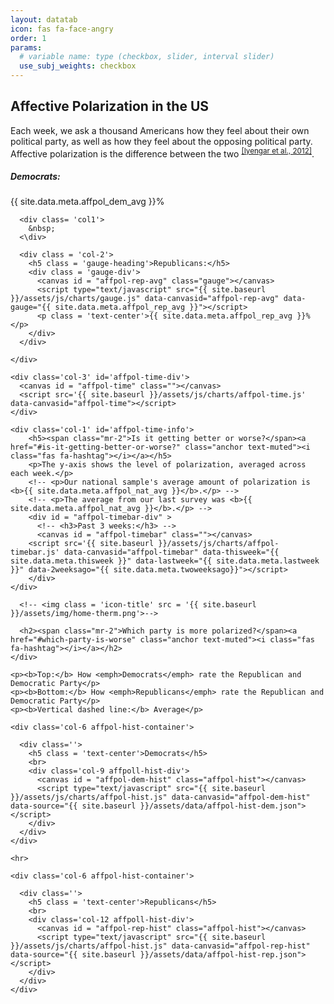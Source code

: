 ```yaml
---
layout: datatab
icon: fas fa-face-angry
order: 1
params: 
  # variable name: type (checkbox, slider, interval slider)
  use_subj_weights: checkbox
---
```


<script type="text/javascript" src='{{ site.baseurl }}/assets/js/gauge.js'></script>
<script src="{{ site.baseurl }}/assets/js/chartjs-adapter-date-fns.bundle.min.js"></script>
<script src="{{ site.baseurl }}/assets/js/chartjs-plugin-annotation.min.js"></script>

<!-- row 1 -->
<div class='row chartrow chart' id='affpol-row-1'>

  <!-- info -->
  <div class='col1' id='affpol-row-1-info'>
    <h2><span class="mr-2">Affective Polarization in the US</span><a href="#affective-polarization-in-the-us" class="anchor text-muted"><i class="fas fa-hashtag"></i></a></h2>
    <p>Each week, we ask a thousand Americans how they feel about their own political party, as well as how they feel about the opposing political party. <emph>Affective polarization</emph> is the difference between the two <sup><a href = "https://academic.oup.com/poq/article-abstract/76/3/405/1894274">[Iyengar et al., 2012]</a></sup>.</p>

    
  </div>

  <div class='col-2'>
    <div class='row' id='affpol-map-div'>
      <canvas id = "affpol-map" class=""></canvas>
      <script src='{{ site.baseurl }}/assets/js/charts/map.js' data-canvasid="affpol-map" data-source="{{ site.baseurl }}/assets/data/affpol-map.json" data-scaleminlabel = "Less" data-scalemaxlabel = "More"></script>
    </div>
  </div>

</div>

<div class = 'row chartrow chart' id='affpol-row-2'>
      <div class = 'col-2'>
        <h5 class = 'gauge-heading'>Democrats:</h5>
        <div class = 'gauge-div'>
          <canvas id = "affpol-dem-avg" class="gauge"></canvas>
          <script type="text/javascript" src="{{ site.baseurl }}/assets/js/charts/gauge.js" data-canvasid="affpol-dem-avg" data-gauge="{{ site.data.meta.affpol_dem_avg }}"></script>
          <p class = 'text-center'>{{ site.data.meta.affpol_dem_avg }}%</p>
        </div>
      </div>

      <div class= 'col1'>
        &nbsp;
      <\div>

      <div class = 'col-2'>
        <h5 class = 'gauge-heading'>Republicans:</h5>
        <div class = 'gauge-div'>
          <canvas id = "affpol-rep-avg" class="gauge"></canvas>
          <script type="text/javascript" src="{{ site.baseurl }}/assets/js/charts/gauge.js" data-canvasid="affpol-rep-avg" data-gauge="{{ site.data.meta.affpol_rep_avg }}"></script>
          <p class = 'text-center'>{{ site.data.meta.affpol_rep_avg }}%</p>
        </div>
      </div>

    </div>
</div><!-- end row2 -->

<div class = 'row chartrow chart' id='affpol-row-3'>

    <div class='col-3' id='affpol-time-div'>
      <canvas id = "affpol-time" class=""></canvas>
      <script src='{{ site.baseurl }}/assets/js/charts/affpol-time.js' data-canvasid="affpol-time"></script>
    </div>

    <div class='col-1' id='affpol-time-info'>
        <h5><span class="mr-2">Is it getting better or worse?</span><a href="#is-it-getting-better-or-worse?" class="anchor text-muted"><i class="fas fa-hashtag"></i></a></h5>
        <p>The y-axis shows the level of polarization, averaged across each week.</p>
        <!-- <p>Our national sample's average amount of polarization is <b>{{ site.data.meta.affpol_nat_avg }}</b>.</p> -->
        <!-- <p>The average from our last survey was <b>{{ site.data.meta.affpol_nat_avg }}</b>.</p> -->
        <div id = "affpol-timebar-div" >
          <!-- <h3>Past 3 weeks:</h3> -->
          <canvas id = "affpol-timebar" class=""></canvas>
        <script src='{{ site.baseurl }}/assets/js/charts/affpol-timebar.js' data-canvasid="affpol-timebar" data-thisweek="{{ site.data.meta.thisweek }}" data-lastweek="{{ site.data.meta.lastweek }}" data-2weeksago="{{ site.data.meta.twoweeksago}}"></script>
        </div>
    </div>

</div> <!-- end row3 -->


<!-- row 4 -->
<div class = 'row chartrow chart' id='affpol-row-4'>

  <!-- info -->
  <div class='col-1' id='affpol-hist-info'>
    <div class = 'd-flex p-2'>

      <!-- <img class = 'icon-title' src = '{{ site.baseurl }}/assets/img/home-therm.png'>-->

      <h2><span class="mr-2">Which party is more polarized?</span><a href="#which-party-is-worse" class="anchor text-muted"><i class="fas fa-hashtag"></i></a></h2>
    </div>

    <p><b>Top:</b> How <emph>Democrats</emph> rate the Republican and Democratic Party</p>
    <p><b>Bottom:</b> How <emph>Republicans</emph> rate the Republican and Democratic Party</p>
    <p><b>Vertical dashed line:</b> Average</p>
  </div>

  <div class='col-4 row d-flex justify-content-center' id='affpol-hists'>

    <div class='col-6 affpol-hist-container'>

      <div class=''>
        <h5 class = 'text-center'>Democrats</h5>
        <br>
        <div class='col-9 affpoll-hist-div'>
          <canvas id = "affpol-dem-hist" class="affpol-hist"></canvas>
          <script type="text/javascript" src="{{ site.baseurl }}/assets/js/charts/affpol-hist.js" data-canvasid="affpol-dem-hist" data-source="{{ site.baseurl }}/assets/data/affpol-hist-dem.json"></script>
        </div> 
      </div> 
    </div>

    <hr>

    <div class='col-6 affpol-hist-container'>
      
      <div class=''>
        <h5 class = 'text-center'>Republicans</h5>
        <br>
        <div class='col-12 affpoll-hist-div'>
          <canvas id = "affpol-rep-hist" class="affpol-hist"></canvas>
          <script type="text/javascript" src="{{ site.baseurl }}/assets/js/charts/affpol-hist.js" data-canvasid="affpol-rep-hist" data-source="{{ site.baseurl }}/assets/data/affpol-hist-rep.json"></script>
        </div> 
      </div> 
    </div>

  </div>

</div> <!-- end row3 -->
